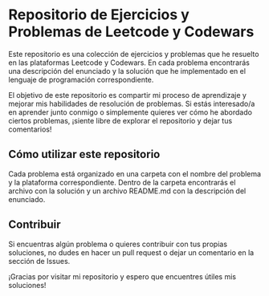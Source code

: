 # Repositorio de Ejercicios y Problemas de Leetcode y Codewars

Este repositorio es una colección de ejercicios y problemas que he resuelto en las plataformas Leetcode y Codewars. En cada problema encontrarás una descripción del enunciado y la solución que he implementado en el lenguaje de programación correspondiente.

El objetivo de este repositorio es compartir mi proceso de aprendizaje y mejorar mis habilidades de resolución de problemas. Si estás interesado/a en aprender junto conmigo o simplemente quieres ver cómo he abordado ciertos problemas, ¡siente libre de explorar el repositorio y dejar tus comentarios!

## Cómo utilizar este repositorio

Cada problema está organizado en una carpeta con el nombre del problema y la plataforma correspondiente. Dentro de la carpeta encontrarás el archivo con la solución y un archivo README.md con la descripción del enunciado.

## Contribuir

Si encuentras algún problema o quieres contribuir con tus propias soluciones, no dudes en hacer un pull request o dejar un comentario en la sección de Issues.

¡Gracias por visitar mi repositorio y espero que encuentres útiles mis soluciones!
